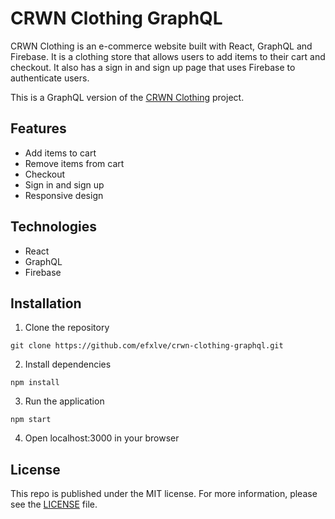 # CRWN Clothing GraphQL
CRWN Clothing is an e-commerce website built with React, GraphQL and Firebase. It is a clothing store that allows users to add items to their cart and checkout. It also has a sign in and sign up page that uses Firebase to authenticate users.

This is a GraphQL version of the [CRWN Clothing](https://github.com/efxlve/crwn-clothing) project.

## Features
- Add items to cart
- Remove items from cart
- Checkout
- Sign in and sign up
- Responsive design

## Technologies
- React
- GraphQL
- Firebase

## Installation
1. Clone the repository
```
git clone https://github.com/efxlve/crwn-clothing-graphql.git
```
2. Install dependencies
```
npm install
```
3. Run the application
```
npm start
```
4. Open localhost:3000 in your browser

## License
This repo is published under the MIT license. For more information, please see the [LICENSE](https://github.com/efxlve/crwn-clothing-graphql/blob/main/LICENSE) file.